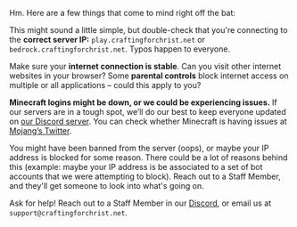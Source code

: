 Hm. Here are a few things that come to mind right off the bat:

This might sound a little simple, but double-check that you're connecting to the **correct server IP:** `play.craftingforchrist.net` or `bedrock.craftingforchrist.net`. Typos happen to everyone.

Make sure your **internet connection is stable**. Can you visit other internet websites in your browser? Some **parental controls** block internet access on multiple or all applications – could this apply to you?

**Minecraft logins might be down, or we could be experiencing issues.** If our servers are in a tough spot, we’ll do our best to keep everyone updated on [our Discord server](https://craftingforchrist.net/discord). You can check whether Minecraft is having issues at [Mojang’s Twitter](https://twitter.com/mojangsupport).

You might have been banned from the server (oops), or maybe your IP address is blocked for some reason. There could be a lot of reasons behind this (example: maybe your IP address is be associated to a set of bot accounts that we were attempting to block). Reach out to a Staff Member, and they'll get someone to look into what's going on.

Ask for help! Reach out to a Staff Member in our [Discord](https://craftingforchrist.net/discord), or email us at `support@craftingforchrist.net`.